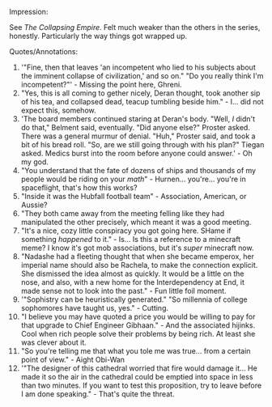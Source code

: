 Impression:

See *The Collapsing Empire*. Felt much weaker than the others in the series, honestly. Particularly the way things got wrapped up.

Quotes/Annotations:
1. '"Fine, then that leaves 'an incompetent who lied to his subjects about the imminent collapse of civilization,' and so on." "Do you really think I'm incompetent?"' - Missing the point here, Ghreni.
1. "Yes, this is all coming to gether nicely, Deran thought, took another sip of his tea, and collapsed dead, teacup tumbling beside him." - I... did not expect this, somehow.
1. 'The board members continued staring at Deran's body. "Well, *I* didn't do that," Belment said, eventually. "Did anyone else?" Proster asked. There was a general murmur of denial. "Huh," Proster said, and took a bit of his bread roll. "So, are we still going through with his plan?" Tiegan asked. Medics burst into the room before anyone could answer.' - Oh my god.
1. "You understand that the fate of dozens of ships and thousands of my people would be riding on your *math*" - Hurnen... you're... you're in spaceflight, that's how this works?
1. "Inside it was the Hubfall football team" - Association, American, or Aussie?
1. "They both came away from the meeting felling like they had manipulated the other precisely, which meant it was a good meeting. 
1. "It's a nice, cozy little conspiracy you got going here. SHame if something *happened* to it." - Is... Is this a reference to a minecraft meme? I know it's got mob associations, but it's *super* minecraft now.
1. "Nadashe had a fleeting thought that when she became emperox, her imperial name should also be Rachela, to make the connection explicit. She dismissed the idea almost as quickly. It would be a little on the nose, and also, with a new home for the Interdependency at End, it made sense not to look into the past." - Fun little foil moment.
1. '"Sophistry can be heuristically generated." "So millennia of college sophomores have taught us, yes." - Cutting.
1. "I believe you may have quoted a price you would be willing to pay for that upgrade to Chief Engineer Gibhaan." - And the associated hijinks. Cool when rich people solve their problems by being rich. At least she was clever about it.
1. "So you're telling me that what you tole me was true... from a certain point of view." - Aight Obi-Wan
1. '"The designer of this cathedral worried that fire would damage it... He made it so the air in the cathedral could be emptied into space in less than two minutes. If you want to test this proposition, try to leave before I am done speaking." - That's quite the threat.
